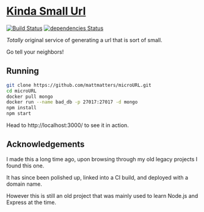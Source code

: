 # [Kinda Small Url](http://kindasmallurl.fun)
 [![Build Status](https://travis-ci.org/mattmatters/microURL.svg?branch=master)](https://travis-ci.org/mattmatters/microURL)
 [![dependencies Status](https://david-dm.org/mattmatters/microurl/status.svg)](https://david-dm.org/mattmatters/microurl)

_Totally_ original service of generating a url that is sort of small.

Go tell your neighbors!

## Running

```bash
git clone https://github.com/mattmatters/microURL.git
cd microURL
docker pull mongo
docker run --name bad_db -p 27017:27017 -d mongo
npm install
npm start
```

Head to http://localhost:3000/ to see it in action.

## Acknowledgements
I made this a long time ago, upon browsing through my old legacy projects I found this one.

It has since been polished up, linked into a CI build, and deployed with a domain name.

However this is still an old project that was mainly used to learn Node.js and Express at the time.
